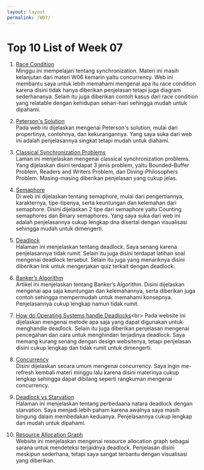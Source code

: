 ```yaml
---
layout: layout
permalink: /W07/
---
```

# Top 10 List of Week 07
1. [Race Condition](https://www.baeldung.com/cs/race-conditions)<br>
  Minggu ini mempelajari tentang synchronization. Materi ini masih kelanjutan dari materi W06 kemarin yaitu concurrency. Web ini membantu saya untuk lebih memahami mengenai apa itu race condition karena disini tidak hanya diberikan penjelasan tetapi juga diagram sederhananya. Selain itu juga diberikan contoh kasus dari race condition yang relatable dengan kehidupan sehari-hari sehingga mudah untuk dipahami.

2. [Peterson's Solution](https://scanftree.com/operating-system/peterson-solution)<br>
  Pada web ini dijelaskan mengenai Peterson's solution, mulai dari propertinya, contohnya, dan kekurangannya. Yang saya suka dari web ini adalah penjelasannya singkat tetapi mudah untuk diahami. 

3. [Classical Synchronization Problems](https://www.studytonight.com/operating-system/classical-synchronization-problems)<br>
  Laman ini menjelaskan mengenai classical synchronization problems. Yang dijelaskan disini terdapat 3 jenis problem, yaitu Bounded-Buffer Problem, Readers and Writers Problem, dan Dining-Philosophers Problem. Masing-masing diberikan penjelasan yang cukup jelas.
  
4. [Semaphore](https://www.guru99.com/semaphore-in-operating-system.html)<br>
  Di web ini dijelaskan tentang semaphore, mulai dari pengertiannya, karakternya, tipe-tipenya, serta keuntungan dan kelemahan dari semaphore. Disini dijelaskan 2 tipe dari semaphore yaitu Counting semaphores dan Binary semaphores. Yang saya suka dari web ini adalah penjelasannya cukup lengkap dna disertai dengan visualisasi sehingga mudah untuk dimengerti.
  
5. [Deadlock](https://www.geeksforgeeks.org/introduction-of-deadlock-in-operating-system/)<br>
  Halaman ini menjelaskan tentang deadlock. Saya senang karena penjelasannya tidak rumit. Selain itu juga disini terdapat latihan soal mengenai deadlock tersebut. Selain itu juga yang menariknya disini diberikan link untuk mengerjakan quiz terkait dengan deadlock.

6. [Banker’s Algorithm](https://www.javatpoint.com/bankers-algorithm-in-operating-system)<br>
  Artikel ini menjelaskan tentang Banker’s Algorithm. Disini dijelaskan mengenai apa saja keuntungan dan kelemahannya, serta diberikan juga contoh sehingga mempermudah untuk memahami konsepnya. Penjelasannya cukup lengkap namun tidak rumit.

7. [How do Operating Systems handle Deadlocks](https://www.cs.uic.edu/~jbell/CourseNotes/OperatingSystems/7_Deadlocks.html#:~:text=Generally%20speaking%20there%20are%20three,resources%20when%20deadlocks%20are%20detected.)<br>
  Pada website ini dijelaskan mengenai metode apa saja yang dapat digunakan untuk menghandle deadlock. Selain itu juga diberikan penjelasan mengenai pencegahan dan cara untuk menghindari terjadinya deadlock. Saya memang kurang senang dengan design websitenya, tetapi penjelasan disini cukup lengkap dan tidak rumit untuk dimengerti.

8. [Concurrency](https://sceweb.uhcl.edu/helm/RationalUnifiedProcess/process/workflow/ana_desi/co_cncry.htm)<br>
  Disini dijelaskan secara umum mengenai concurrency. Saya ingin me-refresh kembali materi minggu lalu karena disini materinya cukup lengkap sehingga dapat dibilang seperti rangkuman mengenai concurrency. 

9. [Deadlock vs Starvation](https://id.gadget-info.com/difference-between-deadlock)<br>
  Halaman ini menjelaskan tentang perbedaana natara deadlock dengan starvation. Saya menjadi lebih paham karena awalnya saya masih bingung dalam membedakan keduanya. Penjelasannya cukup lengkap dan mudah untuk dipahami.

10. [Resource Allocation Graph](https://www.gatevidyalay.com/resource-allocation-graph-deadlock-detection/)<br>
  Website ini menjelaskan mengenai resource allocation graph sebagai sarana untuk mendeteksi terjaidnya deadlock. Penjelasan disini meskipun sederhana, tetapi saya sangat terbantu dengan visualisasi yang diberikan.
